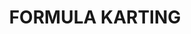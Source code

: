 ---
title: "FORMULA KARTING"
address: "Unit 4, Greenbank Industrial Estate, Newry, Co. Down BT34 2QX"
tel: "028 3026 6220"
county: "Down"
category: "Go Karting"
type: "Content"
lat: "54.156245"
lng: "-6.32596"
---